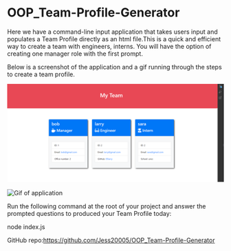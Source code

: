 # OOP_Team-Profile-Generator
Here we have a command-line input application that takes users input and populates a Team Profile directly as an html file.This is a quick and efficient way to create a team with engineers, interns. You will have the option of creating one manager role with the first prompt. 

Below is a screenshot of the application and a gif running through the steps to create a team profile. 

![Screenshot of webpage](assets/teamscreenshot.png)


![Gif of application](develop/README.gif)

Run the following command at the root of your project and answer the prompted questions to produced your Team Profile today:

node index.js



GitHub repo:https://github.com/Jess20005/OOP_Team-Profile-Generator
